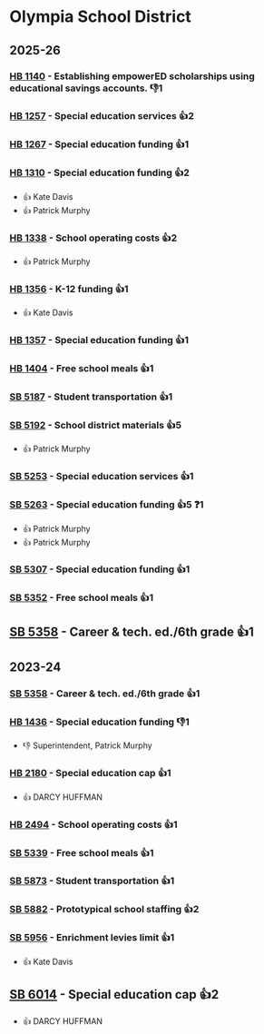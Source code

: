 # Olympia School District
## 2025-26

### [HB 1140](/bill/2025-26/hb/1140/) - Establishing empowerED scholarships using educational savings accounts.  👎1 

### [HB 1257](/bill/2025-26/hb/1257/) - Special education services 👍2  

### [HB 1267](/bill/2025-26/hb/1267/) - Special education funding 👍1  

### [HB 1310](/bill/2025-26/hb/1310/) - Special education funding 👍2  
* 👍 Kate Davis
* 👍 Patrick Murphy

### [HB 1338](/bill/2025-26/hb/1338/) - School operating costs 👍2  
* 👍 Patrick Murphy

### [HB 1356](/bill/2025-26/hb/1356/) - K-12 funding 👍1  
* 👍 Kate Davis

### [HB 1357](/bill/2025-26/hb/1357/) - Special education funding 👍1  

### [HB 1404](/bill/2025-26/hb/1404/) - Free school meals 👍1  

### [SB 5187](/bill/2025-26/sb/5187/) - Student transportation 👍1  

### [SB 5192](/bill/2025-26/sb/5192/) - School district materials 👍5  
* 👍 Patrick Murphy

### [SB 5253](/bill/2025-26/sb/5253/) - Special education services 👍1  

### [SB 5263](/bill/2025-26/sb/5263/) - Special education funding 👍5  ❓1
* 👍 Patrick Murphy
* 👍 Patrick Murphy

### [SB 5307](/bill/2025-26/sb/5307/) - Special education funding 👍1  

### [SB 5352](/bill/2025-26/sb/5352/) - Free school meals 👍1  

## [SB 5358](/bill/2025-26/sb/5358/) - Career & tech. ed./6th grade 👍1  

## 2023-24

### [SB 5358](/bill/2023-24/sb/5358/) - Career & tech. ed./6th grade 👍1  

### [HB 1436](/bill/2023-24/hb/1436/) - Special education funding  👎1 
* 👎 Superintendent, Patrick Murphy

### [HB 2180](/bill/2023-24/hb/2180/) - Special education cap 👍1  
* 👍 DARCY HUFFMAN

### [HB 2494](/bill/2023-24/hb/2494/) - School operating costs 👍1  

### [SB 5339](/bill/2023-24/sb/5339/) - Free school meals 👍1  

### [SB 5873](/bill/2023-24/sb/5873/) - Student transportation 👍1  

### [SB 5882](/bill/2023-24/sb/5882/) - Prototypical school staffing 👍2  

### [SB 5956](/bill/2023-24/sb/5956/) - Enrichment levies limit 👍1  
* 👍 Kate Davis

## [SB 6014](/bill/2023-24/sb/6014/) - Special education cap 👍2  
* 👍 DARCY HUFFMAN
